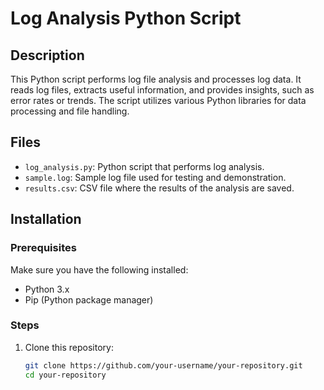# Log Analysis Python Script

## Description

This Python script performs log file analysis and processes log data. It reads log files, extracts useful information, and provides insights, such as error rates or trends. The script utilizes various Python libraries for data processing and file handling.

## Files

- `log_analysis.py`: Python script that performs log analysis.
- `sample.log`: Sample log file used for testing and demonstration.
- `results.csv`: CSV file where the results of the analysis are saved.

## Installation

### Prerequisites

Make sure you have the following installed:

- Python 3.x
- Pip (Python package manager)

### Steps

1. Clone this repository:
   ```bash
   git clone https://github.com/your-username/your-repository.git
   cd your-repository
   ```
